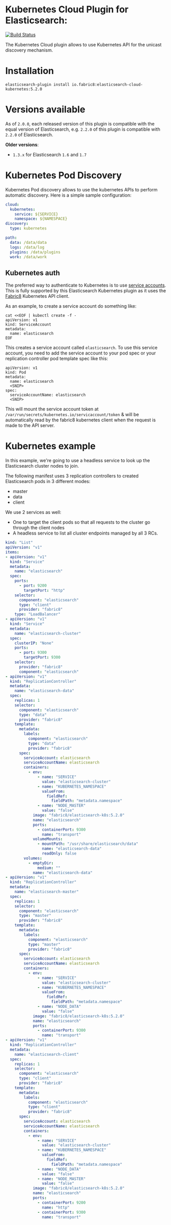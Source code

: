 Kubernetes Cloud Plugin for Elasticsearch:
=========================================

[![Build Status](https://travis-ci.org/fabric8io/elasticsearch-cloud-kubernetes.svg?branch=master)](https://travis-ci.org/fabric8io/elasticsearch-cloud-kubernetes)

The Kubernetes Cloud plugin allows to use Kubernetes API for the unicast discovery mechanism.

Installation
============
```
elasticsearch-plugin install io.fabric8:elasticsearch-cloud-kubernetes:5.2.0
```

Versions available
==================

As of `2.0.0`, each released version of this plugin is compatible with the equal version of Elasticsearch,
e.g. `2.2.0` of this plugin is compatible with `2.2.0` of Elasticsearch.

**Older versions**:
* `1.3.x` for Elasticsearch `1.6` and `1.7`

Kubernetes Pod Discovery
===============================

Kubernetes Pod discovery allows to use the kubernetes APIs to perform automatic discovery.
Here is a simple sample configuration:

```yaml
cloud:
  kubernetes:
    service: ${SERVICE}
    namespace: ${NAMESPACE}
discovery:
  type: kubernetes

path:
  data: /data/data
  logs: /data/log
  plugins: /data/plugins
  work: /data/work
```

## Kubernetes auth

The preferred way to authenticate to Kubernetes is to use [service accounts](https://github.com/GoogleCloudPlatform/kubernetes/blob/master/docs/design/service_accounts.md).
This is fully supported by this Elasticsearch Kubernetes plugin as it uses the [Fabric8](http://fabric8.io) Kubernetes API client.

As an example, to create a service account do something like:

```
cat <<EOF | kubectl create -f -
apiVersion: v1
kind: ServiceAccount
metadata:
  name: elasticsearch
EOF
```

This creates a service account called `elasticsearch`. To use this service account, you need to add the service account
to your pod spec or your replication controller pod template spec like this:

```
apiVersion: v1
kind: Pod
metadata:
  name: elasticsearch
  <SNIP>
spec:
  serviceAccountName: elasticsearch
  <SNIP>
```

This will mount the service account token at `/var/run/secrets/kubernetes.io/servicaccount/token` & will be automatically
read by the fabric8 kubernetes client when the request is made to the API server.

# Kubernetes example

In this example, we're going to use a headless service to look up the Elasticsearch cluster nodes to join.

The following manifest uses 3 replication controllers to created Elasticsearch pods in 3 different modes:

* master
* data
* client

We use 2 services as well:

* One to target the client pods so that all requests to the cluster go through the client nodes
* A headless service to list all cluster endpoints managed by all 3 RCs.

```yaml
kind: "List"
apiVersion: "v1"
items:
- apiVersion: "v1"
  kind: "Service"
  metadata:
    name: "elasticsearch"
  spec:
    ports:
      - port: 9200
        targetPort: "http"
    selector:
      component: "elasticsearch"
      type: "client"
      provider: "fabric8"
    type: "LoadBalancer"
- apiVersion: "v1"
  kind: "Service"
  metadata:
    name: "elasticsearch-cluster"
  spec:
    clusterIP: "None"
    ports:
      - port: 9300
        targetPort: 9300
    selector:
      provider: "fabric8"
      component: "elasticsearch"
- apiVersion: "v1"
  kind: "ReplicationController"
  metadata:
    name: "elasticsearch-data"
  spec:
    replicas: 1
    selector:
      component: "elasticsearch"
      type: "data"
      provider: "fabric8"
    template:
      metadata:
        labels:
          component: "elasticsearch"
          type: "data"
          provider: "fabric8"
      spec:
        serviceAccount: elasticsearch
        serviceAccountName: elasticsearch
        containers:
          - env:
              - name: "SERVICE"
                value: "elasticsearch-cluster"
              - name: "KUBERNETES_NAMESPACE"
                valueFrom:
                  fieldRef:
                    fieldPath: "metadata.namespace"
              - name: "NODE_MASTER"
                value: "false"
            image: "fabric8/elasticsearch-k8s:5.2.0"
            name: "elasticsearch"
            ports:
              - containerPort: 9300
                name: "transport"
            volumeMounts:
              - mountPath: "/usr/share/elasticsearch/data"
                name: "elasticsearch-data"
                readOnly: false
        volumes:
          - emptyDir:
              medium: ""
            name: "elasticsearch-data"
- apiVersion: "v1"
  kind: "ReplicationController"
  metadata:
    name: "elasticsearch-master"
  spec:
    replicas: 1
    selector:
      component: "elasticsearch"
      type: "master"
      provider: "fabric8"
    template:
      metadata:
        labels:
          component: "elasticsearch"
          type: "master"
          provider: "fabric8"
      spec:
        serviceAccount: elasticsearch
        serviceAccountName: elasticsearch
        containers:
          - env:
              - name: "SERVICE"
                value: "elasticsearch-cluster"
              - name: "KUBERNETES_NAMESPACE"
                valueFrom:
                  fieldRef:
                    fieldPath: "metadata.namespace"
              - name: "NODE_DATA"
                value: "false"
            image: "fabric8/elasticsearch-k8s:5.2.0"
            name: "elasticsearch"
            ports:
              - containerPort: 9300
                name: "transport"
- apiVersion: "v1"
  kind: "ReplicationController"
  metadata:
    name: "elasticsearch-client"
  spec:
    replicas: 1
    selector:
      component: "elasticsearch"
      type: "client"
      provider: "fabric8"
    template:
      metadata:
        labels:
          component: "elasticsearch"
          type: "client"
          provider: "fabric8"
      spec:
        serviceAccount: elasticsearch
        serviceAccountName: elasticsearch
        containers:
          - env:
              - name: "SERVICE"
                value: "elasticsearch-cluster"
              - name: "KUBERNETES_NAMESPACE"
                valueFrom:
                  fieldRef:
                    fieldPath: "metadata.namespace"
              - name: "NODE_DATA"
                value: "false"
              - name: "NODE_MASTER"
                value: "false"
            image: "fabric8/elasticsearch-k8s:5.2.0"
            name: "elasticsearch"
            ports:
              - containerPort: 9200
                name: "http"
              - containerPort: 9300
                name: "transport"
```
